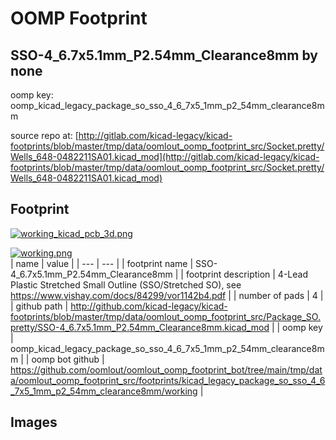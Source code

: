 # OOMP Footprint  
## SSO-4_6.7x5.1mm_P2.54mm_Clearance8mm  by none  
  
oomp key: oomp_kicad_legacy_package_so_sso_4_6_7x5_1mm_p2_54mm_clearance8mm  
  
source repo at: [http://gitlab.com/kicad-legacy/kicad-footprints/blob/master/tmp/data/oomlout_oomp_footprint_src/Socket.pretty/Wells_648-0482211SA01.kicad_mod](http://gitlab.com/kicad-legacy/kicad-footprints/blob/master/tmp/data/oomlout_oomp_footprint_src/Socket.pretty/Wells_648-0482211SA01.kicad_mod)  
## Footprint  
  
[![working_kicad_pcb_3d.png](working_kicad_pcb_3d_600.png)](working_kicad_pcb_3d.png)  
  
[![working.png](working_600.png)](working.png)  
| name | value | 
| --- | --- | 
| footprint name | SSO-4_6.7x5.1mm_P2.54mm_Clearance8mm | 
| footprint description | 4-Lead Plastic Stretched Small Outline (SSO/Stretched SO), see https://www.vishay.com/docs/84299/vor1142b4.pdf | 
| number of pads | 4 | 
| github path | http://github.com/kicad-legacy/kicad-footprints/blob/master/tmp/data/oomlout_oomp_footprint_src/Package_SO.pretty/SSO-4_6.7x5.1mm_P2.54mm_Clearance8mm.kicad_mod | 
| oomp key | oomp_kicad_legacy_package_so_sso_4_6_7x5_1mm_p2_54mm_clearance8mm | 
| oomp bot github | https://github.com/oomlout/oomlout_oomp_footprint_bot/tree/main/tmp/data/oomlout_oomp_footprint_src/footprints/kicad_legacy_package_so_sso_4_6_7x5_1mm_p2_54mm_clearance8mm/working | 
## Images  
